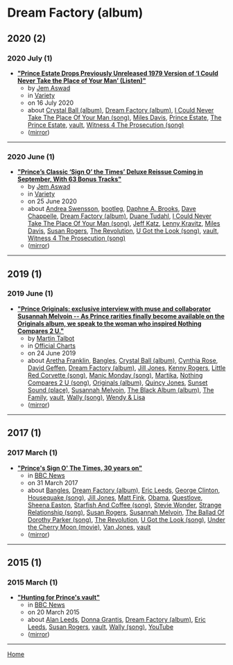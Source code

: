 # Dream Factory (album)

## 2020 (2)

### 2020 July (1)

 - [**"Prince Estate Drops Previously Unreleased 1979 Version of ‘I Could Never Take the Place of Your Man’ (Listen)"**](https://variety.com/2020/music/news/prince-unreleased-i-could-never-take-the-place-listen-1234708369/)
    - by [Jem Aswad](../../../authors/jem-aswad/index.md)
    - in [Variety](../../../publications/variety/index.md)
    - on 16 July 2020
    - about [Crystal Ball (album)](../../../topics/album/crystal-ball/index.md), [Dream Factory (album)](../../../topics/album/dream-factory/index.md), [I Could Never Take The Place Of Your Man (song)](../../../topics/song/i-could-never-take-the-place-of-your-man/index.md), [Miles Davis](../../../topics/miles-davis/index.md), [Prince Estate](../../../topics/prince-estate/index.md), [The Prince Estate](../../../topics/the-prince-estate/index.md), [vault](../../../topics/vault/index.md), [Witness 4 The Prosecution (song)](../../../topics/song/witness-4-the-prosecution/index.md)
    - ([mirror](https://web.archive.org/web/*/https://variety.com/2020/music/news/prince-unreleased-i-could-never-take-the-place-listen-1234708369/))

----

### 2020 June (1)

 - [**"Prince’s Classic ‘Sign O’ the Times’ Deluxe Reissue Coming in September, With 63 Bonus Tracks"**](https://variety.com/2020/music/news/prince-sign-o-the-times-deluxe-reissue-bonus-tracks-1234689805/)
    - by [Jem Aswad](../../../authors/jem-aswad/index.md)
    - in [Variety](../../../publications/variety/index.md)
    - on 25 June 2020
    - about [Andrea Swensson](../../../topics/andrea-swensson/index.md), [bootleg](../../../topics/bootleg/index.md), [Daphne A. Brooks](../../../topics/daphne-a-brooks/index.md), [Dave Chappelle](../../../topics/dave-chappelle/index.md), [Dream Factory (album)](../../../topics/album/dream-factory/index.md), [Duane Tudahl](../../../topics/duane-tudahl/index.md), [I Could Never Take The Place Of Your Man (song)](../../../topics/song/i-could-never-take-the-place-of-your-man/index.md), [Jeff Katz](../../../topics/jeff-katz/index.md), [Lenny Kravitz](../../../topics/lenny-kravitz/index.md), [Miles Davis](../../../topics/miles-davis/index.md), [Susan Rogers](../../../topics/susan-rogers/index.md), [The Revolution](../../../topics/the-revolution/index.md), [U Got the Look (song)](../../../topics/song/u-got-the-look/index.md), [vault](../../../topics/vault/index.md), [Witness 4 The Prosecution (song)](../../../topics/song/witness-4-the-prosecution/index.md)
    - ([mirror](https://web.archive.org/web/*/https://variety.com/2020/music/news/prince-sign-o-the-times-deluxe-reissue-bonus-tracks-1234689805/))

----

## 2019 (1)

### 2019 June (1)

 - [**"Prince Originals: exclusive interview with muse and collaborator Susannah Melvoin -- As Prince rarities finally become available on the Originals album, we speak to the woman who inspired Nothing Compares 2 U."**](https://www.officialcharts.com/chart-news/prince-originals-exclusive-interview-with-muse-and-collaborator-susannah-melvoin__26670/)
    - by [Martin Talbot](../../../authors/martin-talbot/index.md)
    - in [Official Charts](../../../publications/official-charts/index.md)
    - on 24 June 2019
    - about [Aretha Franklin](../../../topics/aretha-franklin/index.md), [Bangles](../../../topics/bangles/index.md), [Crystal Ball (album)](../../../topics/album/crystal-ball/index.md), [Cynthia Rose](../../../topics/cynthia-rose/index.md), [David Geffen](../../../topics/david-geffen/index.md), [Dream Factory (album)](../../../topics/album/dream-factory/index.md), [Jill Jones](../../../topics/jill-jones/index.md), [Kenny Rogers](../../../topics/kenny-rogers/index.md), [Little Red Corvette (song)](../../../topics/song/little-red-corvette/index.md), [Manic Monday (song)](../../../topics/song/manic-monday/index.md), [Martika](../../../topics/martika/index.md), [Nothing Compares 2 U (song)](../../../topics/song/nothing-compares-2-u/index.md), [Originals (album)](../../../topics/album/originals/index.md), [Quincy Jones](../../../topics/quincy-jones/index.md), [Sunset Sound (place)](../../../topics/place/sunset-sound/index.md), [Susannah Melvoin](../../../topics/susannah-melvoin/index.md), [The Black Album (album)](../../../topics/album/the-black-album/index.md), [The Family](../../../topics/the-family/index.md), [vault](../../../topics/vault/index.md), [Wally (song)](../../../topics/song/wally/index.md), [Wendy & Lisa](../../../topics/wendy-lisa/index.md)
    - ([mirror](https://web.archive.org/web/*/https://www.officialcharts.com/chart-news/prince-originals-exclusive-interview-with-muse-and-collaborator-susannah-melvoin__26670/))

----

## 2017 (1)

### 2017 March (1)

 - [**"Prince's Sign O' The Times, 30 years on"**](https://www.bbc.com/news/entertainment-arts-39441461)
    - in [BBC News](../../../publications/bbc-news/index.md)
    - on 31 March 2017
    - about [Bangles](../../../topics/bangles/index.md), [Dream Factory (album)](../../../topics/album/dream-factory/index.md), [Eric Leeds](../../../topics/eric-leeds/index.md), [George Clinton](../../../topics/george-clinton/index.md), [Housequake (song)](../../../topics/song/housequake/index.md), [Jill Jones](../../../topics/jill-jones/index.md), [Matt Fink](../../../topics/matt-fink/index.md), [Obama](../../../topics/obama/index.md), [Questlove](../../../topics/questlove/index.md), [Sheena Easton](../../../topics/sheena-easton/index.md), [Starfish And Coffee (song)](../../../topics/song/starfish-and-coffee/index.md), [Stevie Wonder](../../../topics/stevie-wonder/index.md), [Strange Relationship (song)](../../../topics/song/strange-relationship/index.md), [Susan Rogers](../../../topics/susan-rogers/index.md), [Susannah Melvoin](../../../topics/susannah-melvoin/index.md), [The Ballad Of Dorothy Parker (song)](../../../topics/song/the-ballad-of-dorothy-parker/index.md), [The Revolution](../../../topics/the-revolution/index.md), [U Got the Look (song)](../../../topics/song/u-got-the-look/index.md), [Under the Cherry Moon (movie)](../../../topics/movie/under-the-cherry-moon/index.md), [Van Jones](../../../topics/van-jones/index.md), [vault](../../../topics/vault/index.md)
    - ([mirror](https://web.archive.org/web/*/https://www.bbc.com/news/entertainment-arts-39441461))

----

## 2015 (1)

### 2015 March (1)

 - [**"Hunting for Prince's vault"**](https://www.bbc.com/news/magazine-31962180)
    - in [BBC News](../../../publications/bbc-news/index.md)
    - on 20 March 2015
    - about [Alan Leeds](../../../topics/alan-leeds/index.md), [Donna Grantis](../../../topics/donna-grantis/index.md), [Dream Factory (album)](../../../topics/album/dream-factory/index.md), [Eric Leeds](../../../topics/eric-leeds/index.md), [Susan Rogers](../../../topics/susan-rogers/index.md), [vault](../../../topics/vault/index.md), [Wally (song)](../../../topics/song/wally/index.md), [YouTube](../../../topics/youtube/index.md)
    - ([mirror](https://web.archive.org/web/*/https://www.bbc.com/news/magazine-31962180))

----

[Home](../index.md)
